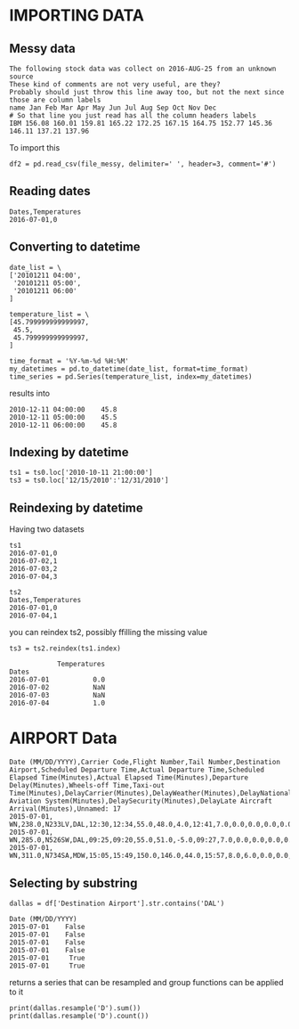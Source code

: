 # IMPORTING DATA

## Messy data

```
The following stock data was collect on 2016-AUG-25 from an unknown source
These kind of comments are not very useful, are they?
Probably should just throw this line away too, but not the next since those are column labels
name Jan Feb Mar Apr May Jun Jul Aug Sep Oct Nov Dec
# So that line you just read has all the column headers labels
IBM 156.08 160.01 159.81 165.22 172.25 167.15 164.75 152.77 145.36 146.11 137.21 137.96
```


To import this

```
df2 = pd.read_csv(file_messy, delimiter=' ', header=3, comment='#')
```

## Reading dates

```
Dates,Temperatures
2016-07-01,0
```



## Converting to datetime

```
date_list = \
['20101211 04:00',
 '20101211 05:00',
 '20101211 06:00'
]

temperature_list = \
[45.799999999999997,
 45.5,
 45.799999999999997,
]

```


```
time_format = '%Y-%m-%d %H:%M'
my_datetimes = pd.to_datetime(date_list, format=time_format)
time_series = pd.Series(temperature_list, index=my_datetimes)
```

results into

```
2010-12-11 04:00:00    45.8
2010-12-11 05:00:00    45.5
2010-12-11 06:00:00    45.8
```

## Indexing by datetime

```
ts1 = ts0.loc['2010-10-11 21:00:00']
ts3 = ts0.loc['12/15/2010':'12/31/2010']
```


## Reindexing by datetime

Having two datasets

```
ts1
2016-07-01,0
2016-07-02,1
2016-07-03,2
2016-07-04,3

ts2
Dates,Temperatures
2016-07-01,0
2016-07-04,1
```


you can reindex ts2, possibly ffilling the missing value

```
ts3 = ts2.reindex(ts1.index)

            Temperatures
Dates
2016-07-01           0.0
2016-07-02           NaN
2016-07-03           NaN
2016-07-04           1.0
```

# AIRPORT Data

```
Date (MM/DD/YYYY),Carrier Code,Flight Number,Tail Number,Destination Airport,Scheduled Departure Time,Actual Departure Time,Scheduled Elapsed Time(Minutes),Actual Elapsed Time(Minutes),Departure Delay(Minutes),Wheels-off Time,Taxi-out Time(Minutes),DelayCarrier(Minutes),DelayWeather(Minutes),DelayNational Aviation System(Minutes),DelaySecurity(Minutes),DelayLate Aircraft Arrival(Minutes),Unnamed: 17
2015-07-01,  WN,238.0,N233LV,DAL,12:30,12:34,55.0,48.0,4.0,12:41,7.0,0.0,0.0,0.0,0.0,0.0,
2015-07-01,  WN,285.0,N526SW,DAL,09:25,09:20,55.0,51.0,-5.0,09:27,7.0,0.0,0.0,0.0,0.0,0.0,
2015-07-01,  WN,311.0,N734SA,MDW,15:05,15:49,150.0,146.0,44.0,15:57,8.0,6.0,0.0,0.0,0.0,34.0,
```

## Selecting by substring

```
dallas = df['Destination Airport'].str.contains('DAL')

Date (MM/DD/YYYY)
2015-07-01    False
2015-07-01    False
2015-07-01    False
2015-07-01    False
2015-07-01     True
2015-07-01     True
```

returns a series that can be resampled and group functions can be applied to it

```
print(dallas.resample('D').sum())
print(dallas.resample('D').count())
```

